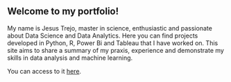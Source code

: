 ## Welcome to my portfolio!

My name is Jesus Trejo, master in science, enthusiastic and passionate about Data Science and Data Analytics. Here you can find projects developed in Python, R, Power Bi and Tableau that I have worked on. This site aims to share a summary of my praxis, experience and demonstrate my skills in data analysis and machine learning. 

You can access to it [here](https://jesustr91.github.io/).


